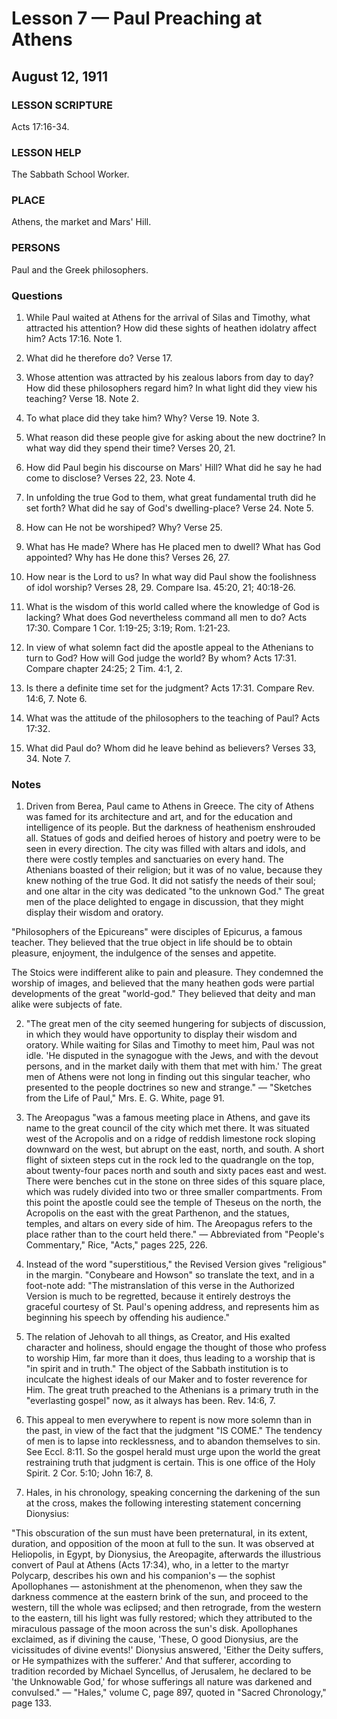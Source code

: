 # Lesson 7 — Paul Preaching at Athens
## August 12, 1911

### LESSON SCRIPTURE
Acts 17:16-34.

### LESSON HELP
The Sabbath School Worker.

### PLACE
Athens, the market and Mars' Hill.

### PERSONS
Paul and the Greek philosophers.

### Questions

1. While Paul waited at Athens for the arrival of Silas and Timothy, what attracted his attention? How did these sights of heathen idolatry affect him? Acts 17:16. Note 1.

2. What did he therefore do? Verse 17.

3. Whose attention was attracted by his zealous labors from day to day? How did these philosophers regard him? In what light did they view his teaching? Verse 18. Note 2.

4. To what place did they take him? Why? Verse 19. Note 3.

5. What reason did these people give for asking about the new doctrine? In what way did they spend their time? Verses 20, 21.

6. How did Paul begin his discourse on Mars' Hill? What did he say he had come to disclose? Verses 22, 23. Note 4.

7. In unfolding the true God to them, what great fundamental truth did he set forth? What did he say of God's dwelling-place? Verse 24. Note 5.

8. How can He not be worshiped? Why? Verse 25.

9. What has He made? Where has He placed men to dwell? What has God appointed? Why has He done this? Verses 26, 27.

10. How near is the Lord to us? In what way did Paul show the foolishness of idol worship? Verses 28, 29. Compare Isa. 45:20, 21; 40:18-26.

11. What is the wisdom of this world called where the knowledge of God is lacking? What does God nevertheless command all men to do? Acts 17:30. Compare 1 Cor. 1:19-25; 3:19; Rom. 1:21-23.

12. In view of what solemn fact did the apostle appeal to the Athenians to turn to God? How will God judge the world? By whom? Acts 17:31. Compare chapter 24:25; 2 Tim. 4:1, 2.

13. Is there a definite time set for the judgment? Acts 17:31. Compare Rev. 14:6, 7. Note 6.

14. What was the attitude of the philosophers to the teaching of Paul? Acts 17:32.

15. What did Paul do? Whom did he leave behind as believers? Verses 33, 34. Note 7.

### Notes

1. Driven from Berea, Paul came to Athens in Greece. The city of Athens was famed for its architecture and art, and for the education and intelligence of its people. But the darkness of heathenism enshrouded all. Statues of gods and deified heroes of history and poetry were to be seen in every direction. The city was filled with altars and idols, and there were costly temples and sanctuaries on every hand. The Athenians boasted of their religion; but it was of no value, because they knew nothing of the true God. It did not satisfy the needs of their soul; and one altar in the city was dedicated "to the unknown God." The great men of the place delighted to engage in discussion, that they might display their wisdom and oratory.

"Philosophers of the Epicureans" were disciples of Epicurus, a famous teacher. They believed that the true object in life should be to obtain pleasure, enjoyment, the indulgence of the senses and appetite.

The Stoics were indifferent alike to pain and pleasure. They condemned the worship of images, and believed that the many heathen gods were partial developments of the great "world-god." They believed that deity and man alike were subjects of fate.

2. "The great men of the city seemed hungering for subjects of discussion, in which they would have opportunity to display their wisdom and oratory. While waiting for Silas and Timothy to meet him, Paul was not idle. 'He disputed in the synagogue with the Jews, and with the devout persons, and in the market daily with them that met with him.' The great men of Athens were not long in finding out this singular teacher, who presented to the people doctrines so new and strange." — "Sketches from the Life of Paul," Mrs. E. G. White, page 91.

3. The Areopagus "was a famous meeting place in Athens, and gave its name to the great council of the city which met there. It was situated west of the Acropolis and on a ridge of reddish limestone rock sloping downward on the west, but abrupt on the east, north, and south. A short flight of sixteen steps cut in the rock led to the quadrangle on the top, about twenty-four paces north and south and sixty paces east and west. There were benches cut in the stone on three sides of this square place, which was rudely divided into two or three smaller compartments. From this point the apostle could see the temple of Theseus on the north, the Acropolis on the east with the great Parthenon, and the statues, temples, and altars on every side of him. The Areopagus refers to the place rather than to the court held there." — Abbreviated from "People's Commentary," Rice, "Acts," pages 225, 226.

4. Instead of the word "superstitious," the Revised Version gives "religious" in the margin. "Conybeare and Howson" so translate the text, and in a foot-note add: "The mistranslation of this verse in the Authorized Version is much to be regretted, because it entirely destroys the graceful courtesy of St. Paul's opening address, and represents him as beginning his speech by offending his audience."

5. The relation of Jehovah to all things, as Creator, and His exalted character and holiness, should engage the thought of those who profess to worship Him, far more than it does, thus leading to a worship that is "in spirit and in truth." The object of the Sabbath institution is to inculcate the highest ideals of our Maker and to foster reverence for Him. The great truth preached to the Athenians is a primary truth in the "everlasting gospel" now, as it always has been. Rev. 14:6, 7.

6. This appeal to men everywhere to repent is now more solemn than in the past, in view of the fact that the judgment "IS COME." The tendency of men is to lapse into recklessness, and to abandon themselves to sin. See Eccl. 8:11. So the gospel herald must urge upon the world the great restraining truth that judgment is certain. This is one office of the Holy Spirit. 2 Cor. 5:10; John 16:7, 8.

7. Hales, in his chronology, speaking concerning the darkening of the sun at the cross, makes the following interesting statement concerning Dionysius:

"This obscuration of the sun must have been preternatural, in its extent, duration, and opposition of the moon at full to the sun. It was observed at Heliopolis, in Egypt, by Dionysius, the Areopagite, afterwards the illustrious convert of Paul at Athens (Acts 17:34), who, in a letter to the martyr Polycarp, describes his own and his companion's — the sophist Apollophanes — astonishment at the phenomenon, when they saw the darkness commence at the eastern brink of the sun, and proceed to the western, till the whole was eclipsed; and then retrograde, from the western to the eastern, till his light was fully restored; which they attributed to the miraculous passage of the moon across the sun's disk. Apollophanes exclaimed, as if divining the cause, 'These, O good Dionysius, are the vicissitudes of divine events!' Dionysius answered, 'Either the Deity suffers, or He sympathizes with the sufferer.' And that sufferer, according to tradition recorded by Michael Syncellus, of Jerusalem, he declared to be 'the Unknowable God,' for whose sufferings all nature was darkened and convulsed." — "Hales," volume C, page 897, quoted in "Sacred Chronology," page 133.